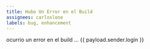 ```yaml
---
title: Hubo Un Error en el Build
assignees: carloslone
labels: bug, enhancement
---
```


ocurrio un error en el build ... {{ payload.sender.login }}
